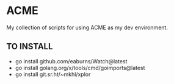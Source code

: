 # ACME
My collection of scripts for using ACME as my dev environment.


## TO INSTALL
- go install github.com/eaburns/Watch@latest
- go install golang.org/x/tools/cmd/goimports@latest
- go install git.sr.ht/~mkhl/xplor